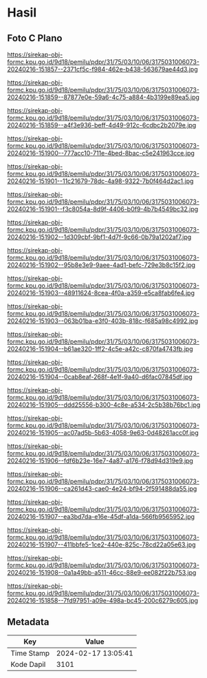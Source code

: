# Hasil

## Foto C Plano

https://sirekap-obj-formc.kpu.go.id/9d18/pemilu/pdpr/31/75/03/10/06/3175031006073-20240216-151857--2371cf5c-f984-462e-b438-563679ae44d3.jpg

https://sirekap-obj-formc.kpu.go.id/9d18/pemilu/pdpr/31/75/03/10/06/3175031006073-20240216-151859--87877e0e-59a6-4c75-a884-4b3199e89ea5.jpg

https://sirekap-obj-formc.kpu.go.id/9d18/pemilu/pdpr/31/75/03/10/06/3175031006073-20240216-151859--a4f3e936-beff-4d49-912c-6cdbc2b2079e.jpg

https://sirekap-obj-formc.kpu.go.id/9d18/pemilu/pdpr/31/75/03/10/06/3175031006073-20240216-151900--777acc10-711e-4bed-8bac-c5e241963cce.jpg

https://sirekap-obj-formc.kpu.go.id/9d18/pemilu/pdpr/31/75/03/10/06/3175031006073-20240216-151901--11c21679-78dc-4a98-9322-7b0f464d2ac1.jpg

https://sirekap-obj-formc.kpu.go.id/9d18/pemilu/pdpr/31/75/03/10/06/3175031006073-20240216-151901--f3c8054a-8d9f-4406-b0f9-4b7b4549bc32.jpg

https://sirekap-obj-formc.kpu.go.id/9d18/pemilu/pdpr/31/75/03/10/06/3175031006073-20240216-151902--1d309cbf-9bf1-4d7f-9c66-0b79a1202af7.jpg

https://sirekap-obj-formc.kpu.go.id/9d18/pemilu/pdpr/31/75/03/10/06/3175031006073-20240216-151902--95b8e3e9-9aee-4ad1-befc-729e3b8c15f2.jpg

https://sirekap-obj-formc.kpu.go.id/9d18/pemilu/pdpr/31/75/03/10/06/3175031006073-20240216-151903--48911624-8cea-4f0a-a359-e5ca8fab6fe4.jpg

https://sirekap-obj-formc.kpu.go.id/9d18/pemilu/pdpr/31/75/03/10/06/3175031006073-20240216-151903--063b01ba-e3f0-403b-818c-f685a98c4992.jpg

https://sirekap-obj-formc.kpu.go.id/9d18/pemilu/pdpr/31/75/03/10/06/3175031006073-20240216-151904--b61ae320-1ff2-4c5e-a42c-c870fa4743fb.jpg

https://sirekap-obj-formc.kpu.go.id/9d18/pemilu/pdpr/31/75/03/10/06/3175031006073-20240216-151904--0cab8eaf-268f-4e1f-9a40-d6fac07845df.jpg

https://sirekap-obj-formc.kpu.go.id/9d18/pemilu/pdpr/31/75/03/10/06/3175031006073-20240216-151905--ddd25556-b300-4c8e-a534-2c5b38b76bc1.jpg

https://sirekap-obj-formc.kpu.go.id/9d18/pemilu/pdpr/31/75/03/10/06/3175031006073-20240216-151905--ac07ad5b-5b63-4058-9e63-0d48261acc0f.jpg

https://sirekap-obj-formc.kpu.go.id/9d18/pemilu/pdpr/31/75/03/10/06/3175031006073-20240216-151906--fdf6b23e-16e7-4a87-a176-f78d94d319e9.jpg

https://sirekap-obj-formc.kpu.go.id/9d18/pemilu/pdpr/31/75/03/10/06/3175031006073-20240216-151906--ca261d43-cae0-4e24-bf94-2f591488da55.jpg

https://sirekap-obj-formc.kpu.go.id/9d18/pemilu/pdpr/31/75/03/10/06/3175031006073-20240216-151907--ea3bd7da-e16e-45df-a1da-566fb9565952.jpg

https://sirekap-obj-formc.kpu.go.id/9d18/pemilu/pdpr/31/75/03/10/06/3175031006073-20240216-151907--411bbfe5-1ce2-440e-825c-78cd22a05e63.jpg

https://sirekap-obj-formc.kpu.go.id/9d18/pemilu/pdpr/31/75/03/10/06/3175031006073-20240216-151908--0a1a49bb-a511-46cc-88e9-ee082f22b753.jpg

https://sirekap-obj-formc.kpu.go.id/9d18/pemilu/pdpr/31/75/03/10/06/3175031006073-20240216-151858--7fd97951-a09e-498a-bc45-200c6279c605.jpg


## Metadata

| Key        | Value               |
| ---------- | ------------------- |
| Time Stamp | 2024-02-17 13:05:41 |
| Kode Dapil | 3101                |



